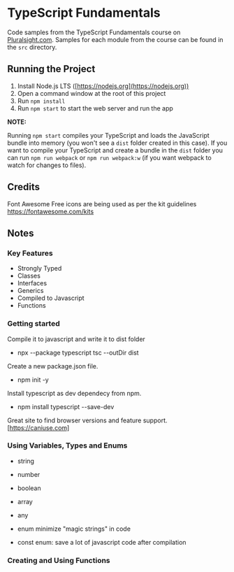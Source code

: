 # TypeScript Fundamentals

Code samples from the TypeScript Fundamentals course on [Pluralsight.com](https://pluralsight.com). Samples for each module from the course can be found in the `src` directory.

## Running the Project

1. Install Node.js LTS ([https://nodejs.org](https://nodejs.org))
1. Open a command window at the root of this project
1. Run `npm install`
1. Run `npm start` to start the web server and run the app

**NOTE:**

Running `npm start` compiles your TypeScript and loads the JavaScript bundle into memory (you won't see a `dist` folder created in this case).
If you want to compile your TypeScript and create a bundle in the `dist` folder you can run `npm run webpack` or
`npm run webpack:w` (if you want webpack to watch for changes to files).

## Credits

Font Awesome Free icons are being used as per the kit guidelines https://fontawesome.com/kits


## Notes

### Key Features

- Strongly Typed
- Classes
- Interfaces
- Generics
- Compiled to Javascript
- Functions

### Getting started

Compile it to javascript and write it to dist folder
- npx --package typescript tsc --outDir dist

Create a new package.json file.
- npm init -y

Install typescript as dev dependecy from npm.
- npm install typescript --save-dev

Great site to find browser versions and feature support.
[https://caniuse.com]

### Using Variables, Types and Enums

- string
- number
- boolean
- array
- any

- enum minimize "magic strings" in code
- const enum: save a lot of javascript code after compilation

### Creating and Using Functions